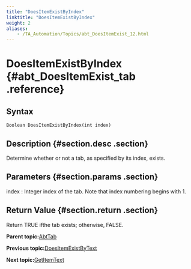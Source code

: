 ```yaml
--- 
title: "DoesItemExistByIndex"
linktitle: "DoesItemExistByIndex"
weight: 2
aliases: 
    - /TA_Automation/Topics/abt_DoesItemExist_12.html
---
```

# DoesItemExistByIndex {#abt_DoesItemExist_tab .reference}

## Syntax

`Boolean DoesItemExistByIndex(int index)`

## Description {#section.desc .section}

Determine whether or not a tab, as specified by its index, exists.

## Parameters {#section.params .section}

index
:   Integer index of the tab. Note that index numbering begins with 1.

## Return Value {#section.return .section}

Return TRUE ifthe tab exists; otherwise, FALSE.

**Parent topic:**[AbtTab](../../TA_Automation/Topics/abt_AbtTab.html)

**Previous topic:**[DoesItemExistByText](../../TA_Automation/Topics/abt_DoesItemExist_11.html)

**Next topic:**[GetItemText](../../TA_Automation/Topics/abt_GetItemText_11.html)

